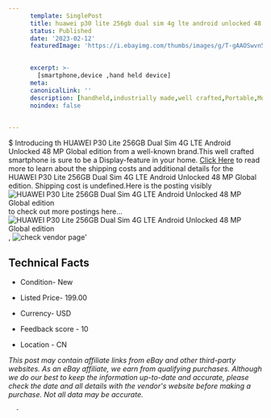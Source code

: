 ```yaml
---
      template: SinglePost
      title: huawei p30 lite 256gb dual sim 4g lte android unlocked 48 mp global edition
      status: Published
      date: '2023-02-12'
      featuredImage: 'https://i.ebayimg.com/thumbs/images/g/T-gAAOSwvn5jEboV/s-l225.jpg'
       

      excerpt: >-
        [smartphone,device ,hand held device]
      meta:
      canonicalLink: ''
      description: [handheld,industrially made,well crafted,Portable,Mobile,Compact,Convenient,Lightweight,Maneuverable,Man-portable,Miniature,Carriable,Hand-held,Light,Holdable,Transportable,Mobile device,Pocket-sized,On-the-go,Wireless,Cordless,Compact size,Convenient size, smartphone,device ,hand held device]
      noindex: false
      

---
```

$
      Introducing th HUAWEI P30 Lite 256GB Dual Sim 4G LTE Android Unlocked 48 MP Global edition from a well-known brand.This well crafted smartphone is sure to be a Display-feature in your home. [Click Here](https://www.ebay.com/itm/394225156708?hash=item5bc9a68264%3Ag%3AT-gAAOSwvn5jEboV&mkevt=1&mkcid=1&mkrid=711-53200-19255-0&campid=%253CePNCampaignId%253E&customid=%253CreferenceId%253E&toolid=10049) to read more to learn about the shipping costs and additional details for the HUAWEI P30 Lite 256GB Dual Sim 4G LTE Android Unlocked 48 MP Global edition. Shipping cost is undefined.Here is the posting visibly ![HUAWEI P30 Lite 256GB Dual Sim 4G LTE Android Unlocked 48 MP Global edition](https://i.ebayimg.com/thumbs/images/g/T-gAAOSwvn5jEboV/s-l225.jpg) to check out more postings here... ![HUAWEI P30 Lite 256GB Dual Sim 4G LTE Android Unlocked 48 MP Global edition](https://i.ebayimg.com/images/g/T-gAAOSwvn5jEboV/s-l500.jpg), ![check vendor page](https://origin-galleryplus.ebayimg.com/ws/web/394225156708_2_0_1/225x225.jpg,https://origin-galleryplus.ebayimg.com/ws/web/394225156708_3_0_1/225x225.jpg,https://origin-galleryplus.ebayimg.com/ws/web/394225156708_4_0_1/225x225.jpg,https://origin-galleryplus.ebayimg.com/ws/web/394225156708_5_0_1/225x225.jpg,https://origin-galleryplus.ebayimg.com/ws/web/394225156708_6_0_1/225x225.jpg,https://origin-galleryplus.ebayimg.com/ws/web/394225156708_7_0_1/225x225.jpg,https://origin-galleryplus.ebayimg.com/ws/web/394225156708_8_0_1/225x225.jpg,https://origin-galleryplus.ebayimg.com/ws/web/394225156708_9_0_1/225x225.jpg,https://origin-galleryplus.ebayimg.com/ws/web/394225156708_10_0_1/225x225.jpg,https://origin-galleryplus.ebayimg.com/ws/web/394225156708_11_0_1/225x225.jpg,https://origin-galleryplus.ebayimg.com/ws/web/394225156708_12_0_1/225x225.jpg)'

      

 ## Technical Facts 



     
      

 - Condition- New 


      

 - Listed Price- 199.00 


      

 - Currency- USD 


      

 - Feedback score - 10 


      

 - Location - CN 


      
      

 *_This post may contain affiliate links from eBay and other third-party websites. As an eBay affiliate, we earn from qualifying purchases. Although we do our best to keep the information up-to-date and accurate, please check the date and all details with the vendor's website before making a purchase. Not all data may be accurate._*




      -
